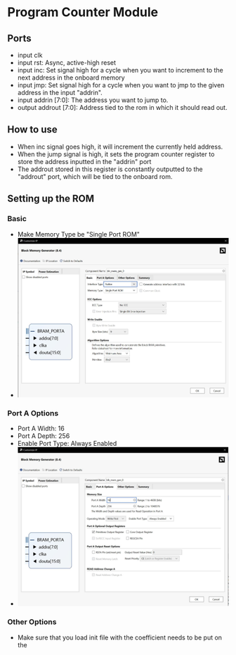 # Program Counter Module
## Ports 
- input clk
- input rst: Async, active-high reset
- input inc: Set signal high for a cycle when you want to increment to the next address in the onboard memory
- input jmp: Set signal high for a cycle when you want to jmp to the given address in the input "addrin".
- input addrin [7:0]: The address you want to jump to.
- output addrout [7:0]: Address tied to the rom in which it should read out.
## How to use
- When inc signal goes high, it will increment the currently held address. 
- When the jump signal is high, it sets the program counter register to store the address inputted in the "addrin" port
- The addrout stored in this register is constantly outputted to the "addrout" port, which will be tied to the onboard rom.
## Setting up the ROM
### Basic
- Make Memory Type be "Single Port ROM"
- ![image](img/ROM_inst_1.jpg)
### Port A Options
- Port A Width: 16
- Port A Depth: 256
- Enable Port Type: Always Enabled
- ![image](img/ROM_inst_2.jpg)
### Other Options
- Make sure that you load init file with the coefficient needs to be put on the 